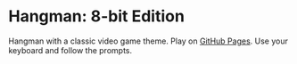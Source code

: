# Hangman: 8-bit Edition

Hangman with a classic video game theme. Play on [GitHub Pages](https://snarfblam.github.io/Hangman-Game/). Use your keyboard and follow the prompts.
